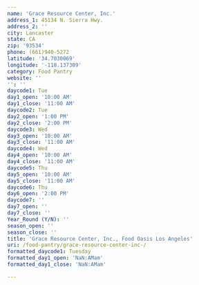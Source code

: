 ```yaml
---
name: 'Grace Resource Center, Inc.'
address_1: 45134 N. Sierra Hwy.
address_2: ''
city: Lancaster
state: CA
zip: '93534'
phone: (661)940-5272
latitude: '34.7030069'
longitude: '-118.137309'
category: Food Pantry
website: ''
'': ''
daycode1: Tue
day1_open: '10:00 AM'
day1_close: '11:00 AM'
daycode2: Tue
day2_open: '1:00 PM'
day2_close: '2:00 PM'
daycode3: Wed
day3_open: '10:00 AM'
day3_close: '11:00 AM'
daycode4: Wed
day4_open: '10:00 AM'
day4_close: '11:00 AM'
daycode5: Thu
day5_open: '10:00 AM'
day5_close: '11:00 AM'
daycode6: Thu
day6_open: '2:00 PM'
daycode7: ''
day7_open: ''
day7_close: ''
Year_Round (Y/N): ''
season_open: ''
season_close: ''
title: 'Grace Resource Center, Inc., Food Oasis Los Angeles'
uri: /food-pantry/grace-resource-center-inc-/
formatted_daycode1: Tuesday
formatted_day1_open: 'NaN:AMam'
formatted_day1_close: 'NaN:AMam'

---
```

